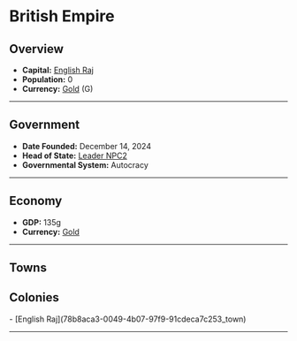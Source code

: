 <!--UNDEDITED FILE, remove this entire line if this file has been edited!-->
# <!--NAME-->British Empire<!--NAME-->

## Overview

- **Capital:** <!--CAPITAL_LINK-->[English Raj](78b8aca3-0049-4b07-97f9-91cdeca7c253_town)<!--CAPITAL_LINK-->
- **Population:** <!--POPULATION-->0<!--POPULATION-->
- **Currency:** <!--CURRENCY_LINK-->[Gold](Gold_currency)<!--CURRENCY_LINK--> (<!--CURRENCY_ABV-->G<!--CURRENCY_ABV-->)

---

## Government

- **Date Founded:** <!--FOUNDED-->December 14, 2024<!--FOUNDED-->
- **Head of State:** <!--LEADER_TITLE_LINK-->[Leader NPC2](NPC2_user)<!--LEADER_TITLE_LINK-->
- **Governmental System:** <!--GOVERNMENT-->Autocracy<!--GOVERNMENT-->

---

## Economy

- **GDP:** <!--GDP-->135g<!--GDP-->
- **Currency:** <!--CURRENCY_LINK-->[Gold](Gold_currency)<!--CURRENCY_LINK-->

---

## Towns

<!--TOWNS--><!--TOWNS-->

## Colonies

<!--COLONIES-->- [English Raj](78b8aca3-0049-4b07-97f9-91cdeca7c253_town)<!--COLONIES-->

---